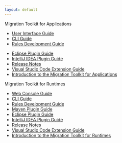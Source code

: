 ```yaml
---
layout: default
---
```


Migration Toolkit for Applications

- [User Interface Guide](docs/web-console-guide/master/index.html)
- [CLI Guide](docs/cli-guide/master/index.html)
- [Rules Development Guide](docs/rules-development-guide/master/index.html)
<!-- - [Maven Plugin Guide](docs/maven-guide/master/index.html) -->
- [Eclipse Plugin Guide](docs/eclipse-code-ready-studio-guide/master/index.html)
- [IntelliJ IDEA Plugin Guide](docs/intellij-idea-plugin-guide/master/index.html)
- [Release Notes](docs/release-notes/master/index.html)
- [Visual Studio Code Extension Guide](docs/vs-code-extension-guide/master/index.html)
- [Introduction to the Migration Toolkit for Applications](docs/getting-started-guide/master/index.html)

Migration Toolkit for Runtimes

- [Web Console Guide](docs/web-console-guide-mtr/master/index.html)
- [CLI Guide](docs/cli-guide-mtr/master/index.html)
- [Rules Development Guide](docs/rules-development-guide-mtr/master/index.html)
- [Maven Plugin Guide](docs/maven-guide-mtr/master/index.html)
- [Eclipse Plugin Guide](docs/eclipse-code-ready-studio-guide-mtr/master/index.html)
- [IntelliJ IDEA Plugin Guide](docs/intellij-idea-plugin-guide-mtr/master/index.html)
- [Release Notes](docs/release-notes-mtr/master/index.html)
- [Visual Studio Code Extension Guide](docs/vs-code-extension-guide-mtr/master/index.html)
- [Introduction to the Migration Toolkit for Runtimes](docs/getting-started-guide-mtr/master/index.html)
